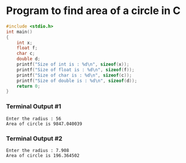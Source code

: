 # Program to find area of a circle in C

```c
#include <stdio.h>
int main()
{
    int x;
    float f;
    char c;
    double d;
    printf("Size of int is : %d\n", sizeof(x));
    printf("Size of float is : %d\n", sizeof(f));
    printf("Size of char is : %d\n", sizeof(c));
    printf("Size of double is : %d\n", sizeof(d));
    return 0;
}
```
### Terminal Output #1
```
Enter the radius : 56
Area of circle is 9847.040039
```
### Terminal Output #2
```
Enter the radius : 7.908
Area of circle is 196.364502
```










